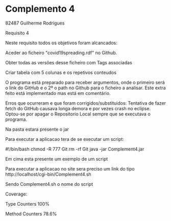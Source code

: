 # Complemento 4
82487 Guilherme Rodrigues

Requisito 4

Neste requisito todos os objetivos foram alcancados:

Aceder ao ficheiro "covid19spreading.rdf" no Github.

Obter todas as versões desse ficheiro com Tags associadas

Criar tabela com 5 colunas e os repetivos conteudos

O programa está preparado para receber argumentos, onde o primeiro será o link do GitHub e o 2º o path no Github para o ficheiro a analisar.
Este extra feito está implementado mas está em comentário.

Erros que ocurreram e que foram corrigidos/substituidos:
Tentativa de fazer fetch do GitHub causava longa demora e por vezes crash no eclipse. Optou-se por apagar o Repositorio Local sempre que se executava o programa.

Na pasta estara presente o jar

Para executar a aplicacao tera de se executar um script:

#!/bin/bash
chmod -R 777 Git
rm -rf Git
java -jar Complement4.jar

Em cima esta presente um exemplo de um script


Para executar a aplicacao no site sera preciso um link do tipo http://localhost/cgi-bin/Complement4.sh

Sendo Complement4.sh o nome do script

Coverage:

Type Counters 100%

Method Counters 78.6% 
